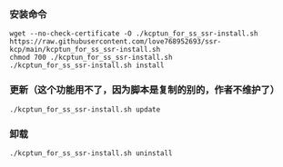 ### 安装命令

```
wget --no-check-certificate -O ./kcptun_for_ss_ssr-install.sh https://raw.githubusercontent.com/love768952693/ssr-kcp/main/kcptun_for_ss_ssr-install.sh
chmod 700 ./kcptun_for_ss_ssr-install.sh
./kcptun_for_ss_ssr-install.sh install
```


### 更新（这个功能用不了，因为脚本是复制的别的，作者不维护了）
```
./kcptun_for_ss_ssr-install.sh update
```

### 卸载
```
./kcptun_for_ss_ssr-install.sh uninstall
```
